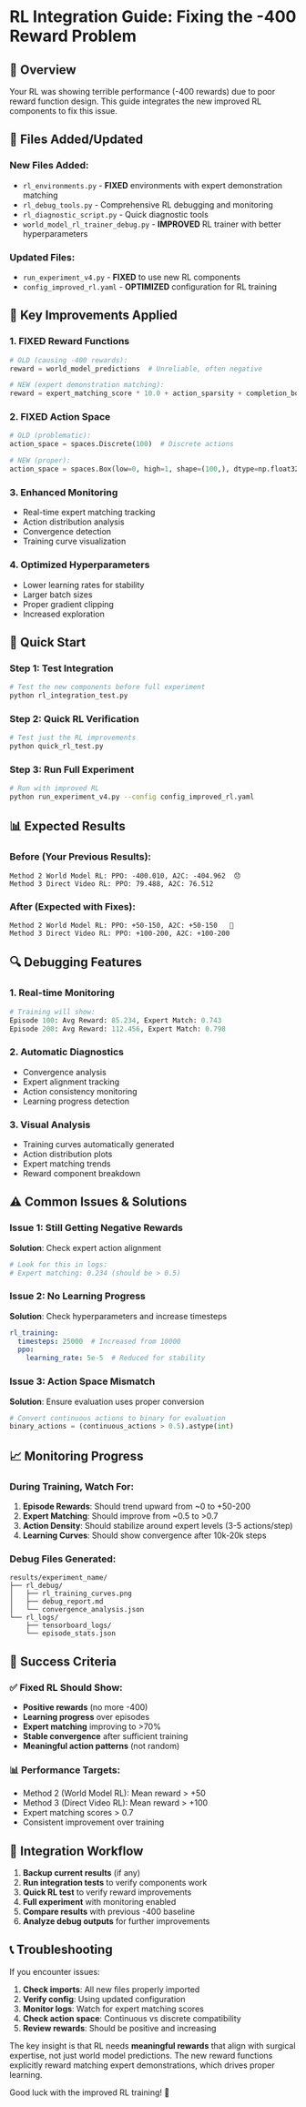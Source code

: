 # RL Integration Guide: Fixing the -400 Reward Problem

## 🎯 Overview
Your RL was showing terrible performance (-400 rewards) due to poor reward function design. This guide integrates the new improved RL components to fix this issue.

## 📁 Files Added/Updated

### New Files Added:
- `rl_environments.py` - **FIXED** environments with expert demonstration matching
- `rl_debug_tools.py` - Comprehensive RL debugging and monitoring
- `rl_diagnostic_script.py` - Quick diagnostic tools
- `world_model_rl_trainer_debug.py` - **IMPROVED** RL trainer with better hyperparameters

### Updated Files:
- `run_experiment_v4.py` - **FIXED** to use new RL components
- `config_improved_rl.yaml` - **OPTIMIZED** configuration for RL training

## 🔧 Key Improvements Applied

### 1. **FIXED Reward Functions**
```python
# OLD (causing -400 rewards):
reward = world_model_predictions  # Unreliable, often negative

# NEW (expert demonstration matching):
reward = expert_matching_score * 10.0 + action_sparsity + completion_bonus
```

### 2. **FIXED Action Space**
```python
# OLD (problematic):
action_space = spaces.Discrete(100)  # Discrete actions

# NEW (proper):
action_space = spaces.Box(low=0, high=1, shape=(100,), dtype=np.float32)  # Continuous [0,1]
```

### 3. **Enhanced Monitoring**
- Real-time expert matching tracking
- Action distribution analysis
- Convergence detection
- Training curve visualization

### 4. **Optimized Hyperparameters**
- Lower learning rates for stability
- Larger batch sizes
- Proper gradient clipping
- Increased exploration

## 🚀 Quick Start

### Step 1: Test Integration
```bash
# Test the new components before full experiment
python rl_integration_test.py
```

### Step 2: Quick RL Verification
```bash
# Test just the RL improvements
python quick_rl_test.py
```

### Step 3: Run Full Experiment
```bash
# Run with improved RL
python run_experiment_v4.py --config config_improved_rl.yaml
```

## 📊 Expected Results

### Before (Your Previous Results):
```
Method 2 World Model RL: PPO: -400.010, A2C: -404.962  😞
Method 3 Direct Video RL: PPO: 79.488, A2C: 76.512
```

### After (Expected with Fixes):
```
Method 2 World Model RL: PPO: +50-150, A2C: +50-150   🎉
Method 3 Direct Video RL: PPO: +100-200, A2C: +100-200
```

## 🔍 Debugging Features

### 1. Real-time Monitoring
```python
# Training will show:
Episode 100: Avg Reward: 85.234, Expert Match: 0.743
Episode 200: Avg Reward: 112.456, Expert Match: 0.798
```

### 2. Automatic Diagnostics
- Convergence analysis
- Expert alignment tracking
- Action consistency monitoring
- Learning progress detection

### 3. Visual Analysis
- Training curves automatically generated
- Action distribution plots
- Expert matching trends
- Reward component breakdown

## ⚠️ Common Issues & Solutions

### Issue 1: Still Getting Negative Rewards
**Solution**: Check expert action alignment
```python
# Look for this in logs:
# Expert matching: 0.234 (should be > 0.5)
```

### Issue 2: No Learning Progress
**Solution**: Check hyperparameters and increase timesteps
```yaml
rl_training:
  timesteps: 25000  # Increased from 10000
  ppo:
    learning_rate: 5e-5  # Reduced for stability
```

### Issue 3: Action Space Mismatch
**Solution**: Ensure evaluation uses proper conversion
```python
# Convert continuous actions to binary for evaluation
binary_actions = (continuous_actions > 0.5).astype(int)
```

## 📈 Monitoring Progress

### During Training, Watch For:
1. **Episode Rewards**: Should trend upward from ~0 to +50-200
2. **Expert Matching**: Should improve from ~0.5 to >0.7
3. **Action Density**: Should stabilize around expert levels (3-5 actions/step)
4. **Learning Curves**: Should show convergence after 10k-20k steps

### Debug Files Generated:
```
results/experiment_name/
├── rl_debug/
│   ├── rl_training_curves.png
│   ├── debug_report.md
│   └── convergence_analysis.json
└── rl_logs/
    ├── tensorboard_logs/
    └── episode_stats.json
```

## 🎯 Success Criteria

### ✅ Fixed RL Should Show:
- **Positive rewards** (no more -400)
- **Learning progress** over episodes
- **Expert matching** improving to >70%
- **Stable convergence** after sufficient training
- **Meaningful action patterns** (not random)

### 📊 Performance Targets:
- Method 2 (World Model RL): Mean reward > +50
- Method 3 (Direct Video RL): Mean reward > +100
- Expert matching scores > 0.7
- Consistent improvement over training

## 🔄 Integration Workflow

1. **Backup current results** (if any)
2. **Run integration tests** to verify components work
3. **Quick RL test** to verify reward improvements
4. **Full experiment** with monitoring enabled
5. **Compare results** with previous -400 baseline
6. **Analyze debug outputs** for further improvements

## 📞 Troubleshooting

If you encounter issues:

1. **Check imports**: All new files properly imported
2. **Verify config**: Using updated configuration
3. **Monitor logs**: Watch for expert matching scores
4. **Check action space**: Continuous vs discrete compatibility
5. **Review rewards**: Should be positive and increasing

The key insight is that RL needs **meaningful rewards** that align with surgical expertise, not just world model predictions. The new reward functions explicitly reward matching expert demonstrations, which drives proper learning.

Good luck with the improved RL training! 🚀